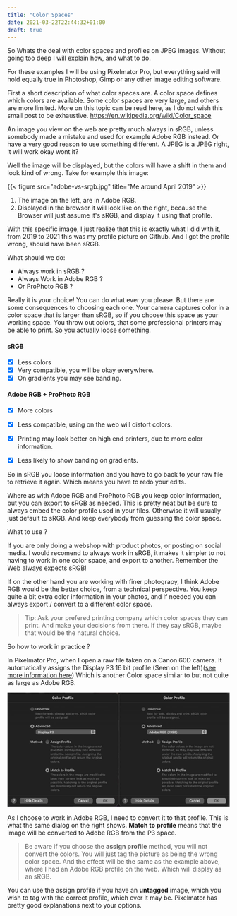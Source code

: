 ```yaml
---
title: "Color Spaces"
date: 2021-03-22T22:44:32+01:00
draft: true
---
```

So Whats the deal with color spaces and profiles on JPEG images. Without going too deep I will explain how, and what to do.

For these examples I will be using Pixelmator Pro, but everything said will hold equally true in Photoshop, Gimp or any other image editing software.

First a short description of what color spaces are. A color space defines which colors are available. Some color spaces are very large, and others are more limited. More on this topic can be read here, as I do not wish this small post to be exhaustive. https://en.wikipedia.org/wiki/Color_space

An image you view on the web are pretty much always in sRGB, unless somebody made a mistake and used for example Adobe RGB instead. Or have a very good reason to use something different. A JPEG is a JPEG right, it will work okay wont it? 

Well the image will be displayed, but the colors will have a shift in them and look kind of wrong. Take for example this image:

{{< figure src="adobe-vs-srgb.jpg" title="Me around April 2019" >}}

1. The image on the left, are in Adobe RGB.
2. Displayed in the browser it will look like on the right, because the Browser will just assume it's sRGB, and display it using that profile.

With this specific image, I just realize that this is exactly what I did with it, from 2019 to 2021 this was my profile picture on Github. And I got the profile wrong, should have been sRGB.

What should we do:
- Always work in sRGB ?
- Always Work in Adobe RGB ?
- Or ProPhoto RGB ?

Really it is your choice! You can do what ever you please. But there are some consequences to choosing each one. Your camera captures color in a color space that is larger than sRGB, so if you choose this space as your working space. You throw out colors, that some professional printers may be able to print. So you actually loose something. 

#### sRGB
- [X] Less colors
- [X] Very compatible, you will be okay everywhere.
- [X] On gradients you may see banding.

#### Adobe RGB + ProPhoto RGB
- [X] More colors
- [X] Less compatible, using on the web will distort colors.
- [X] Printing may look better on high end printers, due to more color information.
- [X] Less likely to show banding on gradients.


So in sRGB you loose information and you have to go back to your raw file to retrieve it again. Which means you have to redo your edits.

Where as with Adobe RGB and ProPhoto RGB you keep color information, but you can export to sRGB as needed. This is pretty neat but be sure to always embed the color profile used in your files. Otherwise it will usually just default to sRGB. And keep everybody from guessing the color space. 

What to use ?

If you are only doing a webshop with product photos, or posting on social media. I would recomend to always work in sRGB, it makes it simpler to not having to work in one color space, and export to another. Remember the Web always expects sRGB!

If on the other hand you are working with finer photograpy, I think Adobe RGB would be the better choice, from a technical perspective. You keep quite a bit extra color information in your photos, and if needed you can always export / convert to a different color space.

> Tip: Ask your prefered printing company which color spaces they can print. And make your decisions from there. If they say sRGB, maybe that would be the natural choice.

So how to work in practice ?

In Pixelmator Pro, when I open a raw file taken on a Canon 60D camera. It automatically assigns the Display P3 16 bit profile (Seen on the left)([see more information here](https://developer.apple.com/videos/play/wwdc2017/821/#:~:text=So%20what%20is%20then%20Display,color%20space%20compared%20to%20sRGB.)) Which is another Color space similar to but not quite as large as Adobe RGB.

![Pixelmator Pro color profile dialog](pix-pro-spaces-dialog.jpg)

As I choose to work in Adobe RGB, I need to convert it to that profile. This is what the same dialog on the right shows. **Match to profile** means that the image will be converted to Adobe RGB from the P3 space. 

> Be aware if you choose the **assign profile** method, you will not convert the colors. You will just tag the picture as being the wrong color space. And the effect will be the same as the example above, where I had an Adobe RGB profile on the web. Which will display as an sRGB.

You can use the assign profile if you have an **untagged** image, which you wish to tag with the correct profile, which ever it may be. Pixelmator has pretty good explanations next to your options.


